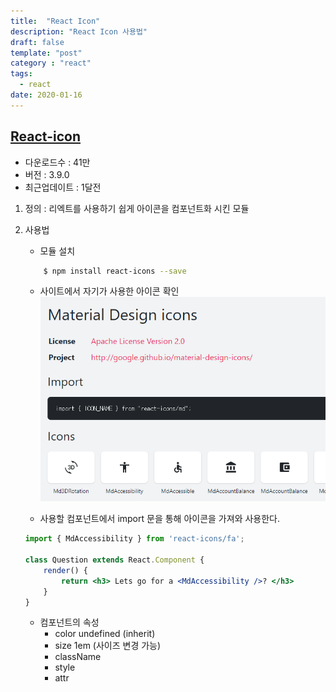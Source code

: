 ```yaml
---
title:  "React Icon"
description: "React Icon 사용법"
draft: false
template: "post"
category : "react"
tags:
  - react
date: 2020-01-16
---
```

## [React-icon](https://react-icons.netlify.com/)
- 다운로드수 : 41만
- 버전 : 3.9.0
- 최근업데이트 : 1달전
1. 정의 : 리엑트를 사용하기 쉽게 아이콘을 컴포넌트화 시킨 모듈

2. 사용법
    - 모듈 설치
    ```bash
        $ npm install react-icons --save
    ```
    - 사이트에서 자기가 사용한 아이콘 확인
        ![리엑트 아이콘](../../assets/react-icon.png)

    - 사용할 컴포넌트에서 import 문을 통해 아이콘을 가져와 사용한다.
    
    ```jsx
    import { MdAccessibility } from 'react-icons/fa';

    class Question extends React.Component {
        render() {
            return <h3> Lets go for a <MdAccessibility />? </h3>
        }
    }
    ```

    - 컴포넌트의 속성
        - color	undefined (inherit)	
        - size	1em	(사이즈 변경 가능)
        - className	
        - style	
        - attr

